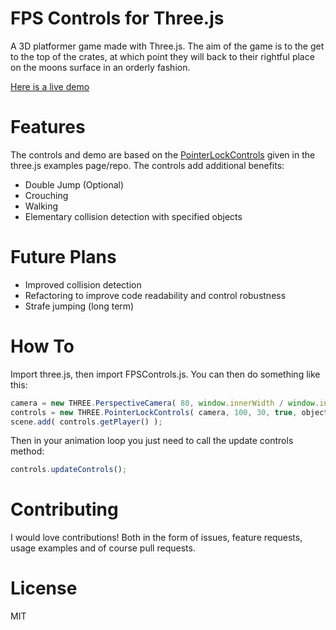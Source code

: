 # FPS Controls for Three.js
A 3D platformer game made with Three.js. The aim of the game is to the get to the top of the crates, at which point they will back to their rightful
place on the moons surface in an orderly fashion.

[Here is a live demo](https://jamesmilner.github.io/threejs-fps-controls)

# Features
The controls and demo are based on the [PointerLockControls](https://github.com/mrdoob/three.js/blob/master/examples/js/controls/PointerLockControls.js) given in the
three.js examples page/repo. The controls add additional benefits:

* Double Jump (Optional)
* Crouching
* Walking
* Elementary collision detection with specified objects

# Future Plans

* Improved collision detection
* Refactoring to improve code readability and control robustness
* Strafe jumping (long term)

# How To

Import three.js, then import FPSControls.js. You can then do something like this:

```javascript
camera = new THREE.PerspectiveCamera( 80, window.innerWidth / window.innerHeight, 1, 9000 );
controls = new THREE.PointerLockControls( camera, 100, 30, true, objects );
scene.add( controls.getPlayer() );
```
Then in your animation loop you just need to call the update controls method:

```javascript
controls.updateControls();
```

# Contributing

I would love contributions! Both in the form of issues, feature requests, usage examples and of course pull requests.

# License
MIT
